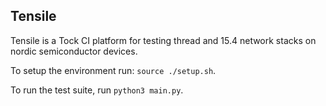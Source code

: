 ## Tensile

Tensile is a Tock CI platform for testing thread and 15.4 network stacks
on nordic semiconductor devices.

To setup the environment run: `source ./setup.sh`.

To run the test suite, run `python3 main.py`.
